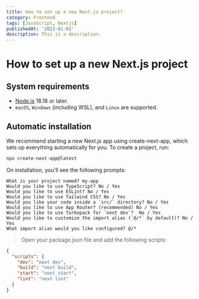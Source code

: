 ```yaml
---
title: How to set up a new Next.js project?
category: Frontend
tags: [JavaScript, Nextjs]
publishedAt: '2023-01-01'
description: This is a description. 
---
```


# How to set up a new Next.js project

## System requirements

- [Node.js](https://nodejs.org/) 18.18 or later.
- `macOS`, `Windows` (including WSL), and `Linux` are supported.


## Automatic installation

We recommend starting a new Next.js app using create-next-app, which sets up everything automatically for you. To create a project, run:

```bash
npx create-next-app@latest
```

On installation, you'll see the following prompts:
```shell
What is your project named? my-app
Would you like to use TypeScript? No / Yes
Would you like to use ESLint? No / Yes
Would you like to use Tailwind CSS? No / Yes
Would you like your code inside a `src/` directory? No / Yes
Would you like to use App Router? (recommended) No / Yes
Would you like to use Turbopack for `next dev`?  No / Yes
Would you like to customize the import alias (`@/*` by default)? No / Yes
What import alias would you like configured? @/*
```

> Open your package.json file and add the following scripts:
```json {3,5}
{
  "scripts": {
    "dev": "next dev",
    "build": "next build",
    "start": "next start",
    "lint": "next lint"
  }
}
```
